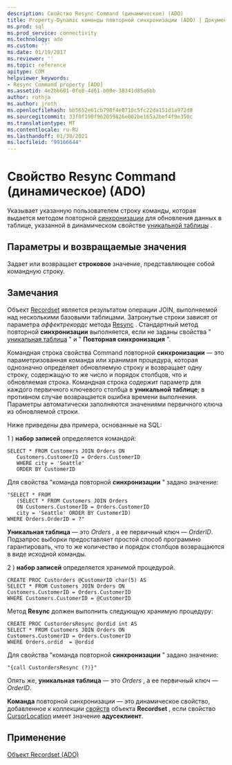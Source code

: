 ```yaml
---
description: Свойство Resync Command (динамическое) (ADO)
title: Property-Dynamic команды повторной синхронизации (ADO) | Документация Майкрософт
ms.prod: sql
ms.prod_service: connectivity
ms.technology: ado
ms.custom: ''
ms.date: 01/19/2017
ms.reviewer: ''
ms.topic: reference
apitype: COM
helpviewer_keywords:
- Resync Command property [ADO]
ms.assetid: 4e2bb601-0fe8-4d61-b00e-38341d85a6bb
author: rothja
ms.author: jroth
ms.openlocfilehash: bb5652e61cb798f4e8710c5fc22da151d1a972d8
ms.sourcegitcommit: 33f0f190f962059826e002be165a2bef4f9e350c
ms.translationtype: MT
ms.contentlocale: ru-RU
ms.lasthandoff: 01/30/2021
ms.locfileid: "99166644"
---
```

# <a name="resync-command-property-dynamic-ado"></a>Свойство Resync Command (динамическое) (ADO)
Указывает указанную пользователем строку команды, которая выдается методом повторной [синхронизации](./resync-method.md) для обновления данных в таблице, указанной в динамическом свойстве [уникальной таблицы](./unique-table-unique-schema-unique-catalog-properties-dynamic-ado.md) .  
  
## <a name="settings-and-return-values"></a>Параметры и возвращаемые значения  
 Задает или возвращает **строковое** значение, представляющее собой командную строку.  
  
## <a name="remarks"></a>Замечания  
 Объект [Recordset](./recordset-object-ado.md) является результатом операции JOIN, выполняемой над несколькими базовыми таблицами. Затронутые строки зависят от параметра *аффектрекордс* метода [Resync](./resync-method.md) . Стандартный метод повторной **синхронизации** выполняется, если не заданы свойства " [уникальная таблица](./unique-table-unique-schema-unique-catalog-properties-dynamic-ado.md) " и " **Повторная синхронизация** ".  
  
 Командная строка свойства Command повторной **синхронизации** — это параметризованная команда или хранимая процедура, которая однозначно определяет обновляемую строку и возвращает одну строку, содержащую то же число и порядок столбцов, что и обновляемая строка. Командная строка содержит параметр для каждого первичного ключевого столбца в **уникальной таблице**; в противном случае возвращается ошибка времени выполнения. Параметры автоматически заполняются значениями первичного ключа из обновляемой строки.  
  
 Ниже приведены два примера, основанные на SQL:  
  
 1 \) **набор записей** определяется командой:  
  
```  
SELECT * FROM Customers JOIN Orders ON   
   Customers.CustomerID = Orders.CustomerID  
   WHERE city = 'Seattle'  
   ORDER BY CustomerID  
```  
  
 Для свойства "команда повторной **синхронизации** " задано значение:  
  
```  
"SELECT * FROM   
   (SELECT * FROM Customers JOIN Orders   
   ON Customers.CustomerID = Orders.CustomerID  
   city = 'Seattle' ORDER BY CustomerID)  
WHERE Orders.OrderID = ?"  
```  
  
 **Уникальная таблица** — это *Orders* , а ее первичный ключ — *OrderID*. Подзапрос выборки предоставляет простой способ программно гарантировать, что то же количество и порядок столбцов возвращаются в виде исходной команды.  
  
 2 \) **набор записей** определяется хранимой процедурой.  
  
```  
CREATE PROC Custorders @CustomerID char(5) AS   
SELECT * FROM Customers JOIN Orders ON   
Customers.CustomerID = Orders.CustomerID   
WHERE Customers.CustomerID = @CustomerID  
```  
  
 Метод **Resync** должен выполнить следующую хранимую процедуру:  
  
```  
CREATE PROC CustordersResync @ordid int AS   
SELECT * FROM Customers JOIN Orders ON   
Customers.CustomerID = Orders.CustomerID  
WHERE Orders.ordid  = @ordid  
```  
  
 Для свойства "команда повторной **синхронизации** " задано значение:  
  
```  
"{call CustordersResync (?)}"  
```  
  
 Опять же, **уникальная таблица** — это *Orders* , а ее первичный ключ — *OrderID*.  
  
 **Команда** повторной синхронизации — это динамическое свойство, добавленное к коллекции [свойств](./properties-collection-ado.md) объекта **Recordset** , если свойство [CursorLocation](./cursorlocation-property-ado.md) имеет значение **адусеклиент**.  
  
## <a name="applies-to"></a>Применение  
 [Объект Recordset (ADO)](./recordset-object-ado.md)